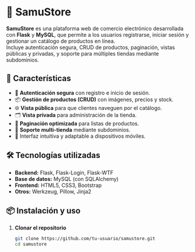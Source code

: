 # 🛒 SamuStore

**SamuStore** es una plataforma web de comercio electrónico desarrollada con **Flask** y **MySQL**, que permite a los usuarios registrarse, iniciar sesión y gestionar un catálogo de productos en línea.  
Incluye autenticación segura, CRUD de productos, paginación, vistas públicas y privadas, y soporte para múltiples tiendas mediante subdominios.

## 🚀 Características

- 🔑 **Autenticación segura** con registro e inicio de sesión.
- 📦 **Gestión de productos (CRUD)** con imágenes, precios y stock.
- 🌐 **Vista pública** para que clientes naveguen por el catálogo.
- 🗂 **Vista privada** para administración de la tienda.
- 📄 **Paginación optimizada** para listas de productos.
- 🏪 **Soporte multi-tienda** mediante subdominios.
- 🎨 Interfaz intuitiva y adaptable a dispositivos móviles.

## 🛠 Tecnologías utilizadas

- **Backend:** Flask, Flask-Login, Flask-WTF
- **Base de datos:** MySQL (con SQLAlchemy)
- **Frontend:** HTML5, CSS3, Bootstrap
- **Otros:** Werkzeug, Pillow, Jinja2

## 📦 Instalación y uso

1. **Clonar el repositorio**
   ```bash
   git clone https://github.com/tu-usuario/samustore.git
   cd samustore
